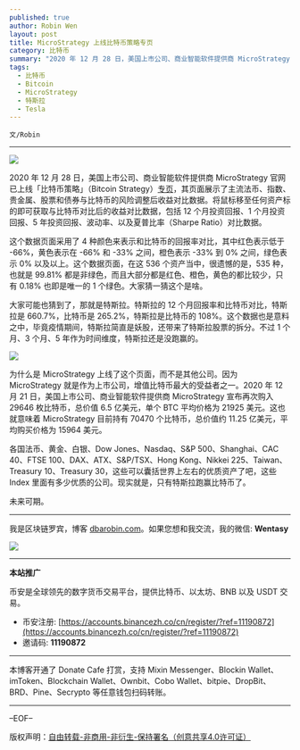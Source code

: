 ```yaml
---
published: true
author: Robin Wen
layout: post
title: MicroStrategy 上线比特币策略专页
category: 比特币
summary: "2020 年 12 月 28 日，美国上市公司、商业智能软件提供商 MicroStrategy 官网已上线「比特币策略」（Bitcoin Strategy）专页]，其页面展示了主流法币、指数、贵金属、股票和债券与比特币的风险调整后收益对比数据。将鼠标移至任何资产标的即可获取与比特币对比后的收益对比数据，包括 12 个月投资回报、1 个月投资回报、5 年投资回报、波动率、以及夏普比率（Sharpe Ratio）对比数据。未来可期。"
tags:
  - 比特币
  - Bitcoin
  - MicroStrategy
  - 特斯拉
  - Tesla
---
```


`文/Robin`

***

![](https://cdn.dbarobin.com/ubb9tgs.png)

2020 年 12 月 28 日，美国上市公司、商业智能软件提供商 MicroStrategy 官网已上线「比特币策略」（Bitcoin Strategy）[专页](https://www.microstrategy.com/en/hyperintelligence/asset-vs-btc)，其页面展示了主流法币、指数、贵金属、股票和债券与比特币的风险调整后收益对比数据。将鼠标移至任何资产标的即可获取与比特币对比后的收益对比数据，包括 12 个月投资回报、1 个月投资回报、5 年投资回报、波动率、以及夏普比率（Sharpe Ratio）对比数据。

这个数据页面采用了 4 种颜色来表示和比特币的回报率对比，其中红色表示低于 -66%，黄色表示在 -66% 和 -33% 之间，橙色表示 -33% 到 0% 之间，绿色表示 0% 以及以上。这个数据页面，在这 536 个资产当中，很遗憾的是，535 种，也就是 99.81% 都是非绿色，而且大部分都是红色、橙色，黄色的都比较少，只有 0.18% 也即是唯一的 1 个绿色。大家猜一猜这个是啥。

大家可能也猜到了，那就是特斯拉。特斯拉的 12 个月回报率和比特币对比，特斯拉是 660.7%，比特币是 265.2%，特斯拉是比特币的 108%。这个数据也是意料之中，毕竟疫情期间，特斯拉简直是妖股，还带来了特斯拉股票的拆分。不过 1 个月、3 个月、5 年作为时间维度，特斯拉还是没跑赢的。

![](https://cdn.dbarobin.com/ozdcypl.jpeg)

为什么是 MicroStrategy 上线了这个页面，而不是其他公司。因为 MicroStrategy 就是作为上市公司，增值比特币最大的受益者之一。2020 年 12 月 21 日，美国上市公司、商业智能软件提供商 MicroStrategy 宣布再次购入 29646 枚比特币，总价值 6.5 亿美元，单个 BTC 平均价格为 21925 美元。这也就意味着 MicroStrategy 目前持有 70470 个比特币，总价值约 11.25 亿美元，平均购买价格为 15964 美元。

各国法币、黄金、白银、Dow Jones、Nasdaq、S&P 500、Shanghai、CAC 40、FTSE 100、DAX、ATX、S&P/TSX、Hong Kong、Nikkei 225、Taiwan、Treasury 10、Treasury 30，这些可以囊括世界上左右的优质资产了吧，这些 Index 里面有多少优质的公司。现实就是，只有特斯拉跑赢比特币了。

未来可期。

***

我是区块链罗宾，博客 [dbarobin.com](https://dbarobin.com/)。如果您想和我交流，我的微信: **Wentasy**

![](https://cdn.dbarobin.com/v4yywe2.png)

***

**本站推广**

币安是全球领先的数字货币交易平台，提供比特币、以太坊、BNB 以及 USDT 交易。

* 币安注册: [https://accounts.binancezh.co/cn/register/?ref=11190872](https://accounts.binancezh.co/cn/register/?ref=11190872)
* 邀请码: **11190872**

***

本博客开通了 Donate Cafe 打赏，支持 Mixin Messenger、Blockin Wallet、imToken、Blockchain Wallet、Ownbit、Cobo Wallet、bitpie、DropBit、BRD、Pine、Secrypto 等任意钱包扫码转账。

<center>
    <div class="--donate-button"
         data-button-id="f8b9df0d-af9a-460d-8258-d3f435445075"
    ></div>
</center>

***

–EOF–

版权声明：[自由转载-非商用-非衍生-保持署名（创意共享4.0许可证）](http://creativecommons.org/licenses/by-nc-nd/4.0/deed.zh)
